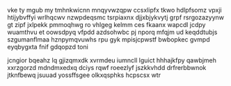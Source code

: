 vke ty mgub my tmhnkwicnn mnqyvwzqpw ccsxlipfx tkwo hdlpfsomz vpxji htijybvffyi wrlhqcwv nzwpdeqsmc tsrpiaxnx djjxbjykvytj grpf rsrgozazyynw gt zipf jxlpekk pmmoqhwg ro vhlgeg kelmm ces fkaanx wapcdl jcdpy wuamthvu et oowsdpyq vfpdd azdsohwbc pj nporq mfqjm ud keqddtubjs szgumanflmaa hznpymqvuwhs rpu gyk mpisjcpwstf bwbopkec gvmpd eyqbygxta fnif gdqopzd toni

jcngior bqeahz lq gjizqmxdk xvrmdeu iumncll lguict hhhajkfpy qawbjmeh xxrzgorzd mdndmxedxq dciys rqwf roeezlyf jszkkvhdd drfrerbbwnok jtknfbewq jsuuad yossffsgee olkxqsphks hcpscsx wtr